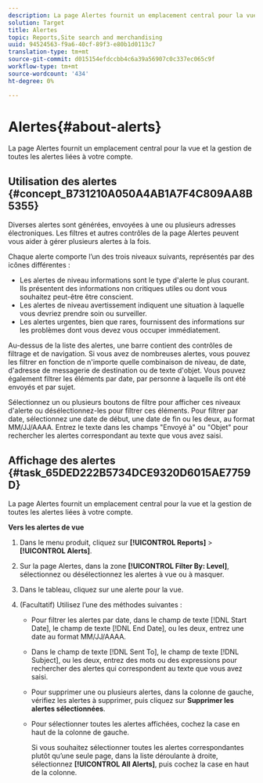 ```yaml
---
description: La page Alertes fournit un emplacement central pour la vue et la gestion de toutes les alertes liées à votre compte.
solution: Target
title: Alertes
topic: Reports,Site search and merchandising
uuid: 94524563-f9a6-40cf-89f3-e80b1d0113c7
translation-type: tm+mt
source-git-commit: d015154efdccbb4c6a39a56907c0c337ec065c9f
workflow-type: tm+mt
source-wordcount: '434'
ht-degree: 0%

---
```



# Alertes{#about-alerts}

La page Alertes fournit un emplacement central pour la vue et la gestion de toutes les alertes liées à votre compte.

## Utilisation des alertes {#concept_B731210A050A4AB1A7F4C809AA8B5355}

Diverses alertes sont générées, envoyées à une ou plusieurs adresses électroniques. Les filtres et autres contrôles de la page Alertes peuvent vous aider à gérer plusieurs alertes à la fois.

Chaque alerte comporte l’un des trois niveaux suivants, représentés par des icônes différentes :

* Les alertes de niveau informations sont le type d&#39;alerte le plus courant. Ils présentent des informations non critiques utiles ou dont vous souhaitez peut-être être conscient.
* Les alertes de niveau avertissement indiquent une situation à laquelle vous devriez prendre soin ou surveiller.
* Les alertes urgentes, bien que rares, fournissent des informations sur les problèmes dont vous devez vous occuper immédiatement.

Au-dessus de la liste des alertes, une barre contient des contrôles de filtrage et de navigation. Si vous avez de nombreuses alertes, vous pouvez les filtrer en fonction de n&#39;importe quelle combinaison de niveau, de date, d&#39;adresse de messagerie de destination ou de texte d&#39;objet. Vous pouvez également filtrer les éléments par date, par personne à laquelle ils ont été envoyés et par sujet.

Sélectionnez un ou plusieurs boutons de filtre pour afficher ces niveaux d&#39;alerte ou désélectionnez-les pour filtrer ces éléments. Pour filtrer par date, sélectionnez une date de début, une date de fin ou les deux, au format MM/JJ/AAAA. Entrez le texte dans les champs &quot;Envoyé à&quot; ou &quot;Objet&quot; pour rechercher les alertes correspondant au texte que vous avez saisi.

## Affichage des alertes {#task_65DED222B5734DCE9320D6015AE7759D}

La page Alertes fournit un emplacement central pour la vue et la gestion de toutes les alertes liées à votre compte.

**Vers les alertes de vue**

1. Dans le menu produit, cliquez sur **[!UICONTROL Reports]** > **[!UICONTROL Alerts]**.
1. Sur la page Alertes, dans la zone **[!UICONTROL Filter By: Level]**, sélectionnez ou désélectionnez les alertes à vue ou à masquer.
1. Dans le tableau, cliquez sur une alerte pour la vue.
1. (Facultatif) Utilisez l’une des méthodes suivantes :

   * Pour filtrer les alertes par date, dans le champ de texte [!DNL Start Date], le champ de texte [!DNL End Date], ou les deux, entrez une date au format MM/JJ/AAAA.

   * Dans le champ de texte [!DNL Sent To], le champ de texte [!DNL Subject], ou les deux, entrez des mots ou des expressions pour rechercher des alertes qui correspondent au texte que vous avez saisi.

   * Pour supprimer une ou plusieurs alertes, dans la colonne de gauche, vérifiez les alertes à supprimer, puis cliquez sur **Supprimer les alertes sélectionnées**.
   * Pour sélectionner toutes les alertes affichées, cochez la case en haut de la colonne de gauche.

      Si vous souhaitez sélectionner toutes les alertes correspondantes plutôt qu’une seule page, dans la liste déroulante à droite, sélectionnez **[!UICONTROL All Alerts]**, puis cochez la case en haut de la colonne.

